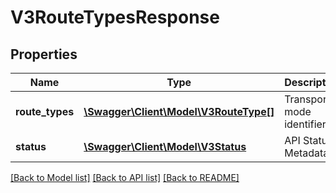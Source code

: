 # V3RouteTypesResponse

## Properties
Name | Type | Description | Notes
------------ | ------------- | ------------- | -------------
**route_types** | [**\Swagger\Client\Model\V3RouteType[]**](V3RouteType.md) | Transport mode identifiers | [optional] 
**status** | [**\Swagger\Client\Model\V3Status**](V3Status.md) | API Status / Metadata | [optional] 

[[Back to Model list]](../README.md#documentation-for-models) [[Back to API list]](../README.md#documentation-for-api-endpoints) [[Back to README]](../README.md)


